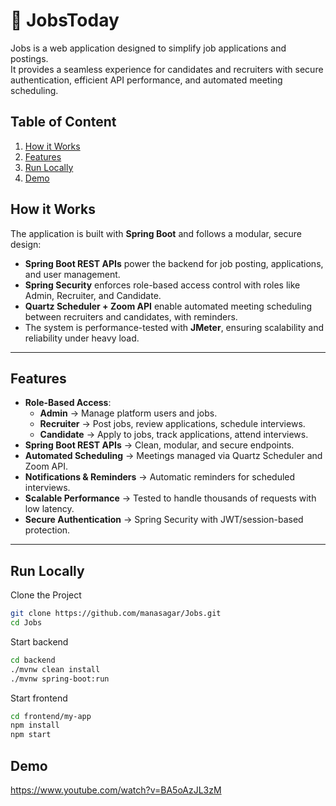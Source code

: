 # 💼 JobsToday

Jobs is a web application designed to simplify job applications and postings.  
It provides a seamless experience for candidates and recruiters with secure authentication, efficient API performance, and automated meeting scheduling.

## Table of Content
1. [How it Works](#How-it-Works)
2. [Features](#Features)
3. [Run Locally](#Run-Locally)
4. [Demo](#Demo)


## How it Works
The application is built with **Spring Boot** and follows a modular, secure design:

- **Spring Boot REST APIs** power the backend for job posting, applications, and user management.  
- **Spring Security** enforces role-based access control with roles like Admin, Recruiter, and Candidate.  
- **Quartz Scheduler + Zoom API** enable automated meeting scheduling between recruiters and candidates, with reminders.  
- The system is performance-tested with **JMeter**, ensuring scalability and reliability under heavy load.  

---

## Features
- **Role-Based Access**:
  - **Admin** → Manage platform users and jobs.  
  - **Recruiter** → Post jobs, review applications, schedule interviews.  
  - **Candidate** → Apply to jobs, track applications, attend interviews.  
- **Spring Boot REST APIs** → Clean, modular, and secure endpoints.  
- **Automated Scheduling** → Meetings managed via Quartz Scheduler and Zoom API.  
- **Notifications & Reminders** → Automatic reminders for scheduled interviews.  
- **Scalable Performance** → Tested to handle thousands of requests with low latency.  
- **Secure Authentication** → Spring Security with JWT/session-based protection.  

---

## Run Locally
Clone the Project
```bash
git clone https://github.com/manasagar/Jobs.git
cd Jobs
```
Start backend
```bash
cd backend
./mvnw clean install
./mvnw spring-boot:run
```
Start frontend
```bash
cd frontend/my-app
npm install
npm start
```
## Demo
https://www.youtube.com/watch?v=BA5oAzJL3zM

